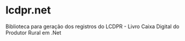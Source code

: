 # lcdpr.net
Biblioteca para geração dos registros do LCDPR -  Livro Caixa Digital do Produtor Rural em .Net
